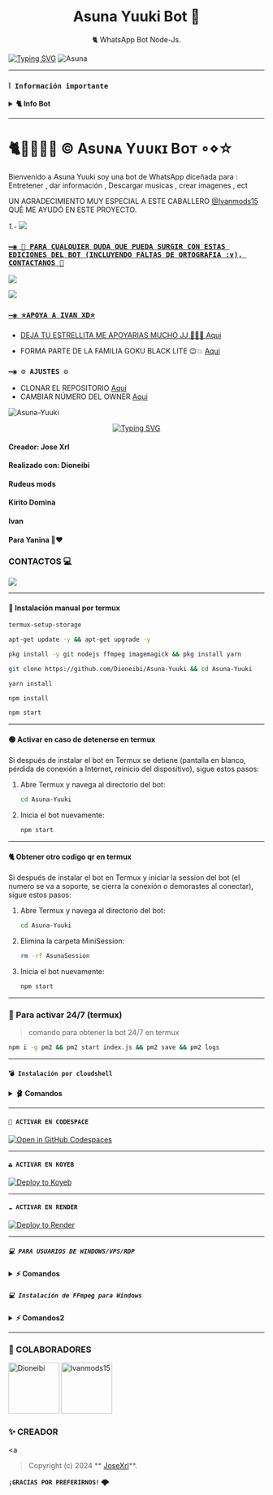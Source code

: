 <h1 align="center">Asuna Yuuki Bot 🤗</h1>
 <p align="center">🐈 WhatsApp Bot Node-Js.</p>
</p>

[![Typing SVG](https://readme-typing-svg.demolab.com?font=Fira+Code&pause=1000&color=FF0000&lines=Bienvenido+al+Repositorio;Asuna+-+Bot+-+MD;Gracias+por+preferirnos;Creado+por+Jose;💥+BOOM!!!;🔥)](https://git.io/typing-svg)
![Asuna](https://qu.ax/sAdP.jpg)

---

### **`❕️ Información importante`**

<details>
 <summary><b> 🐈 Info Bot</b></summary>

* Este proyecto **no está afiliado de ninguna manera** con `WhatsApp`, `Inc. WhatsApp` es una marca registrada de `WhatsApp LLC`, y este bot es un **desarrollo independiente** que **no tiene ninguna relación oficial con la compañía**.

</details>

---

# 🐈᪽᪵᪱ᮀ © Asᴜɴᴀ Yᴜᴜᴋɪ Bᴏᴛ ∘⋄☆

Bienvenido a Asuna Yuuki soy una bot de WhatsApp diceñada para : Entretener , dar información , Descargar musicas , crear imagenes , ect

UN AGRADECIMIENTO MUY ESPECIAL A ESTE CABALLERO [@Ivanmods15](https://github.com/Ivanmods15]) QUÉ ME AYUDÓ EN ESTE PROYECTO.

*_1.-_* <a href="https://chat.whatsapp.com/EyIKeHl16JNB4J6O4KMjpD" target="blank"><img src="https://img.shields.io/badge/Asᴜɴᴀ_Yᴜᴜᴋɪ-25D366?style=for-the-badge&logo=whatsapp&logoColor=white" />

### `—◉ 👑 PARA CUALQUIER DUDA QUE PUEDA SURGIR CON ESTAS EDICIONES DEL BOT (INCLUYENDO FALTAS DE ORTOGRAFIA :v), CONTACTANOS 🚩`
<a href="http://wa.me/51950148255" target="blank"><img src="https://img.shields.io/badge/JOSE_XRL-25D366?style=for-the-badge&logo=whatsapp&logoColor=white" />

<a href="http://wa.me/18294868853" target="blank"><img src="https://img.shields.io/badge/𝑫𝒊𝒐𝒏𝒆𝒊𝒃𝒊-25D366?style=for-the-badge&logo=whatsapp&logoColor=white" />

### `—◉ ⭐APOYA A IVAN XD⭐`
- DEJA TU ESTRELLITA ME APOYARIAS MUCHO JJ 👺🤙🏻 [Aqui](https://github.com/Ivanmods15/Goku-Black-Bot-MD-Lite)

- FORMA PARTE DE LA FAMILIA GOKU BLACK LITE  😉💥 [Aqui](https://chat.whatsapp.com/ETIiqEsDfpiFepKjQEDi3O)

### `—◉ ⚙️ AJUSTES ⚙️`
- CLONAR EL REPOSITORIO [Aqui](https://github.com/Dioneibi/Asuna-Yuuki/fork)
- CAMBIAR NÚMERO DEL OWNER [Aqui](https://github.com/Dioneibi/Asuna-Yuuki/blob/master/config.js)

![Asuna-Yuuki](https://qu.ax/xvXl.jpg)
<div align="center">
<a href="https://git.io/typing-svg"><img src="https://readme-typing-svg.demolab.com?font=Oswald&weight=300&size=37&duration=3000&pause=100&color=000000&background=601D6E00&center=true&vCenter=true&repeat=true&random=FALSO&width=660&height=90&lines=Jose+lanzó;Nueva+versión+Asuna Yuuki - 1.1.0;BY:+Jose+Xrl+y+Dioneibi." alt="Typing SVG"/></a>
</div>

#### Creador: Jose Xrl
#### Realizado con: Dioneibi
#### Rudeus mods
#### Kirito Domina
#### Ivan

#### Para Yanina 🤗❤️

### CONTACTOS 💻
<p>



<a href="https://api.whatsapp.com/send/?phone=+51950148255&text=Hola 👋 soporte de Asuna Yuuki &type=phone_number&app_absent=0" target="blank"><img src="https://img.shields.io/badge/Whatsapp-30302f?style=flat&logo=whatsapp" /></a>

---

#### **🌺 Instalación manual por termux**

```bash
termux-setup-storage
```

```bash
apt-get update -y && apt-get upgrade -y
```

```bash
pkg install -y git nodejs ffmpeg imagemagick && pkg install yarn 
```

```bash
git clone https://github.com/Dioneibi/Asuna-Yuuki && cd Asuna-Yuuki 
```

```bash
yarn install
```

```bash
npm install
```

```bash
npm start
```

---

#### **🟢 Activar en caso de detenerse en termux**

Si después de instalar el bot en Termux se detiene (pantalla en blanco, pérdida de conexión a Internet, reinicio del dispositivo), sigue estos pasos:

1. Abre Termux y navega al directorio del bot:
    ```bash
    cd Asuna-Yuuki
    ```

2. Inicia el bot nuevamente:
    ```bash
    npm start
    ```

---

#### **🐈 Obtener otro codigo qr en termux**

Si después de instalar el bot en Termux y iniciar la session del bot (el numero se va a soporte, se cierra la conexión o demorastes al conectar), sigue estos pasos:

1. Abre Termux y navega al directorio del bot:
    ```bash
    cd Asuna-Yuuki
    ```

2. Elimina la carpeta MiniSession:
    ```bash
    rm -rf AsunaSession
    ```

3. Inicia el bot nuevamente:
    ```bash
    npm start
    ```

---

### **🤖 Para activar 24/7 (termux)**

> comando para obtener la bot 24/7 en termux

```bash
npm i -g pm2 && pm2 start index.js && pm2 save && pm2 logs
```

</details>

---

#### **`💣 Instalación por cloudshell`**

<details>
 <summary><b> 🩰 Comandos</b></summary>

[![blog](https://img.shields.io/badge/Video-Tutorial-FF0000?style=for-the-badge&logo=youtube&logoColor=white)
](https://youtu.be/175OipZkeLQ?si=8fbNFwaXqMG6XXt)

[`🩰 Instalar Cloud Shell Clic Aqui`](https://www.mediafire.com/file/bp2l6cci2p30hjv/Cloud+Shell_1.apk/file)

```bash
> git clone https://github.com/Dioneibi/Asuna-Yuuki
```

```bash
> cd Asuna-Yuuki && yarn install
```

```bash
> npm install
```

```bash
> npm start
```

</details>

---

#### **`🌌 ACTIVAR EN CODESPACE`**

[![Open in GitHub Codespaces](https://github.com/codespaces/badge.svg)](https://github.com/codespaces/new?skip_quickstart=true&machine=basicLinux32gb&repo=Dioneibi/Asuna-Yuuki&ref=main&geo=UsEast)

----- 
#### **`⏏️ ACTIVAR EN KOYEB`**
[![Deploy to Koyeb](https://binbashbanana.github.io/deploy-buttons/buttons/remade/koyeb.svg)](https://app.koyeb.com/deploy?type=git&repository=github.com/Dioneibi/Asuna-Yuuki&branch=master&name=meguminbot-md)

------------------
#### **`☁️ ACTIVAR EN RENDER`**
[![Deploy to Render](https://binbashbanana.github.io/deploy-buttons/buttons/remade/render.svg)](https://dashboard.render.com/blueprint/new?repo=https%3A%2F%2Fgithub.com%2FDioneibi%2Asuna-Yuuki)

------------------
##### **`💻 PARA USUARIOS DE WINDOWS/VPS/RDP`**

<details>
 <summary><b> ⚡️ Comandos</b></summary>

* Descargar e instala Git [`Aquí`](https://git-scm.com/downloads)
* Descargar e instala NodeJS [`Aquí`](https://nodejs.org/en/download)
* Descargar e instala FFmpeg [`Aquí`](https://ffmpeg.org/download.html) (**No olvide agregar FFmpeg a la variable de entorno PATH**)
* Descargar e instala ImageMagick [`Aquí`](https://imagemagick.org/script/download.php)
* Descargar e instala Yarn [`Aquí`](https://classic.yarnpkg.com/en/docs/install#windows-stable)
```bash
git clone https://github.com/Dioneibi/Asuna-Yuuki && cd Asuna-Yuuki && npm install && npm update && node .
```

</details>

##### **`💻 Instalación de FFmpeg para Windows`**

<details>
 <summary><b> ⚡️ Comandos2</b></summary>

* Descarga cualquiera de las versiones de FFmpeg disponibles haciendo clic en [FFmpeg](https://www.gyan.dev/ffmpeg/builds/).
* Extraer archivos a `C:\` path.
* Cambie el nombre de la carpeta extraída a `ffmpeg`.
* Ejecute el símbolo del sistema como administrador.
* Ejecute el siguiente comando:
```cmd
> setx /m PATH "C:\ffmpeg\bin;%PATH%"
```
Si tiene éxito, le dará un mensaje como: `SUCCESS: specified value was saved`.
* Ahora que tiene FFmpeg instalado, verifique que funcionó ejecutando este comando para ver la versión:
```cmd
> ffmpeg -version
```

</details>

---

### 🌸 COLABORADORES

<a href="https://github.com/Dioneibi"><img src="https://github.com/Dioneibi.png" width="100" height="100" alt="Dioneibi"/></a>
<a href="https://github.com/Ivanmods15"><img src="https://github.com/Ivanmods15.png" width="100" height="100" alt="Ivanmods15"/></a>

### ✨ CREADOR 
<a
> Copyright (c) 2024 
** [JoseXrl](https://wa.me/51950148255)**.

**`¡GRACIAS POR PREFERIRNOS!` 🌩️**
